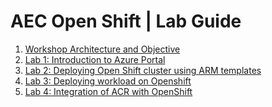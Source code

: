 # AEC Open Shift | Lab Guide

<!-- TOC -->

1. [Workshop Architecture and Objective](#Workshop-Architecture-and-Objective)
2. [Lab 1: Introduction to Azure Portal](#Lab-1:-Introduction-to-Azure-Portal)
3. [Lab 2: Deploying Open Shift cluster using ARM templates](#Lab-2:-Deploying-Open-Shift-cluster-using-ARM-templates)
4. [Lab 3: Deploying workload on Openshift](#Lab-3:-Deploying-workload-on-Openshift)
5. [Lab 4: Integration of ACR with OpenShift](#Lab-4:-Integration-of-ACR-with-OpenShift)

<!-- /TOC -->

